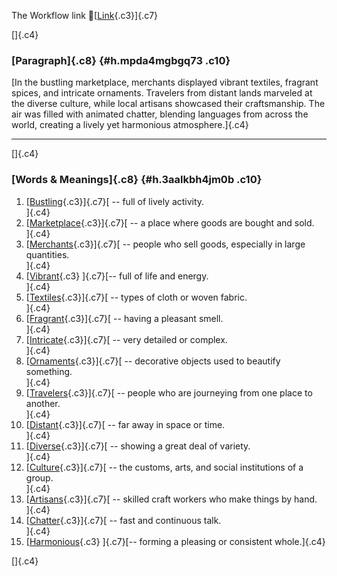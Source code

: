 The Workflow link
👏[[Link](https://www.google.com/url?q=http://www.google.com&sa=D&source=editors&ust=1758534688135879&usg=AOvVaw1nQ68qXzc7-15Y0H8bfJSl){.c3}]{.c7}

[]{.c4}

### [Paragraph]{.c8} {#h.mpda4mgbgq73 .c10}

[In the bustling marketplace, merchants displayed vibrant textiles,
fragrant spices, and intricate ornaments. Travelers from distant lands
marveled at the diverse culture, while local artisans showcased their
craftsmanship. The air was filled with animated chatter, blending
languages from across the world, creating a lively yet harmonious
atmosphere.]{.c4}

------------------------------------------------------------------------

[]{.c4}

### [Words & Meanings]{.c8} {#h.3aalkbh4jm0b .c10}

1.  [[Bustling](https://www.google.com/url?q=http://www.google.com&sa=D&source=editors&ust=1758534688137622&usg=AOvVaw1ZMYuI5BlfA7rwEXiP7zb5){.c3}]{.c7}[ --
    full of lively activity.\
    ]{.c4}
2.  [[Marketplace](https://www.google.com/url?q=http://www.google.com&sa=D&source=editors&ust=1758534688138224&usg=AOvVaw2LAaDHTOgJuUlQBtWGfC1O){.c3}]{.c7}[ --
    a place where goods are bought and sold.\
    ]{.c4}
3.  [[Merchants](https://www.google.com/url?q=http://www.google.com&sa=D&source=editors&ust=1758534688138680&usg=AOvVaw3yxhIuFUGxDEp13CNY0c0M){.c3}]{.c7}[ --
    people who sell goods, especially in large quantities.\
    ]{.c4}
4.  [[Vibrant](https://www.google.com/url?q=http://www.google.com&sa=D&source=editors&ust=1758534688139103&usg=AOvVaw2BMRtXLd19eA6H8sUHV9VF){.c3}
    ]{.c7}[-- full of life and energy.\
    ]{.c4}
5.  [[Textiles](https://www.google.com/url?q=http://www.google.com&sa=D&source=editors&ust=1758534688139557&usg=AOvVaw2n7IhVRYPnUPTGSJPBBC2o){.c3}]{.c7}[ --
    types of cloth or woven fabric.\
    ]{.c4}
6.  [[Fragrant](https://www.google.com/url?q=http://www.google.com&sa=D&source=editors&ust=1758534688140073&usg=AOvVaw3dyxznKeJVMQZxIJLnmGVl){.c3}]{.c7}[ --
    having a pleasant smell.\
    ]{.c4}
7.  [[Intricate](https://www.google.com/url?q=http://www.google.com&sa=D&source=editors&ust=1758534688140509&usg=AOvVaw0k865wHF2tjaj0trD7yFkD){.c3}]{.c7}[ --
    very detailed or complex.\
    ]{.c4}
8.  [[Ornaments](https://www.google.com/url?q=http://www.google.com&sa=D&source=editors&ust=1758534688140882&usg=AOvVaw0IIcTlIu88wqaTZcyxbYQz){.c3}]{.c7}[ --
    decorative objects used to beautify something.\
    ]{.c4}
9.  [[Travelers](https://www.google.com/url?q=http://www.google.com&sa=D&source=editors&ust=1758534688141241&usg=AOvVaw3SxeirRgZUv8fPL8CeqT54){.c3}]{.c7}[ --
    people who are journeying from one place to another.\
    ]{.c4}
10. [[Distant](https://www.google.com/url?q=http://www.google.com&sa=D&source=editors&ust=1758534688141590&usg=AOvVaw3NJPPzXWxc-gpRreUhRA2Y){.c3}]{.c7}[ --
    far away in space or time.\
    ]{.c4}
11. [[Diverse](https://www.google.com/url?q=http://www.google.com&sa=D&source=editors&ust=1758534688141886&usg=AOvVaw17tMs-KUIIR-5Q5zBysuzo){.c3}]{.c7}[ --
    showing a great deal of variety.\
    ]{.c4}
12. [[Culture](https://www.google.com/url?q=http://www.google.com&sa=D&source=editors&ust=1758534688142218&usg=AOvVaw1dKCEO7fGNEp7MPMLeMUDC){.c3}]{.c7}[ --
    the customs, arts, and social institutions of a group.\
    ]{.c4}
13. [[Artisans](https://www.google.com/url?q=http://www.google.com&sa=D&source=editors&ust=1758534688142640&usg=AOvVaw1Z8_MinRh7t-HxKnFKnYgm){.c3}]{.c7}[ --
    skilled craft workers who make things by hand.\
    ]{.c4}
14. [[Chatter](https://www.google.com/url?q=http://www.google.com&sa=D&source=editors&ust=1758534688143034&usg=AOvVaw2rBZ9RQhksoAlyXKTBUFSm){.c3}]{.c7}[ --
    fast and continuous talk.\
    ]{.c4}
15. [[Harmonious](https://www.google.com/url?q=http://www.google.com&sa=D&source=editors&ust=1758534688143422&usg=AOvVaw03KVk7DrYixAN58QlKA6JQ){.c3}
    ]{.c7}[-- forming a pleasing or consistent whole.]{.c4}

[]{.c4}
